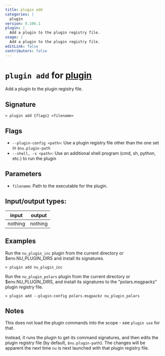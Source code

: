```yaml
---
title: plugin add
categories: |
  plugin
version: 0.106.1
plugin: |
  Add a plugin to the plugin registry file.
usage: |
  Add a plugin to the plugin registry file.
editLink: false
contributors: false
---
```

<!-- This file is automatically generated. Please edit the command in https://github.com/nushell/nushell instead. -->

# `plugin add` for [plugin](/commands/categories/plugin.md)

<div class='command-title'>Add a plugin to the plugin registry file.</div>

## Signature

```> plugin add {flags} <filename>```

## Flags

 -  `--plugin-config <path>`: Use a plugin registry file other than the one set in `$nu.plugin-path`
 -  `--shell, -s <path>`: Use an additional shell program (cmd, sh, python, etc.) to run the plugin

## Parameters

 -  `filename`: Path to the executable for the plugin.


## Input/output types:

| input   | output  |
| ------- | ------- |
| nothing | nothing |
## Examples

Run the `nu_plugin_inc` plugin from the current directory or $env.NU_PLUGIN_DIRS and install its signatures.
```nu
> plugin add nu_plugin_inc

```

Run the `nu_plugin_polars` plugin from the current directory or $env.NU_PLUGIN_DIRS, and install its signatures to the "polars.msgpackz" plugin registry file.
```nu
> plugin add --plugin-config polars.msgpackz nu_plugin_polars

```

## Notes
This does not load the plugin commands into the scope - see `plugin use` for
that.

Instead, it runs the plugin to get its command signatures, and then edits the
plugin registry file (by default, `$nu.plugin-path`). The changes will be
apparent the next time `nu` is next launched with that plugin registry file.